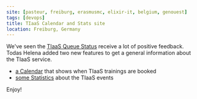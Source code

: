 ```yaml
---
site: [pasteur, freiburg, erasmusmc, elixir-it, belgium, genouest]
tags: [devops]
title: TIaaS Calendar and Stats site
location: Freiburg, Germany
---
```


We've seen the [TIaaS Queue Status](https://galaxyproject.eu/tiaas) receive a lot of positive feedback.
Todas Helena added two new features to get a general information about the TIaaS service.

- [a Calendar](https://usegalaxy.eu/tiaas/calendar/) that shows when TIaaS trainings are booked
- [some Statistics](https://usegalaxy.eu/tiaas/stats/) about the TIaaS events

Enjoy!

